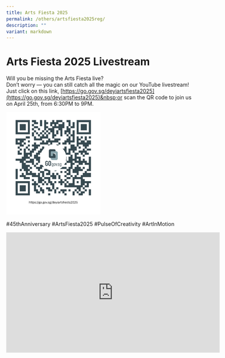 ```yaml
---
title: Arts Fiesta 2025
permalink: /others/artsfiesta2025reg/
description: ""
variant: markdown
---
```

# Arts Fiesta 2025 Livestream
Will you be missing the Arts Fiesta live? <br>
Don’t worry — you can still catch all the magic on our YouTube livestream! <br>
Just click on this link,&nbsp;[https://go.gov.sg/deyiartsfiesta2025](https://go.gov.sg/deyiartsfiesta2025)&nbsp;or scan the QR code to join us on April 25th, from 6:30PM to 9PM. 

<div class="isomer-image-wrapper">
<img style="width: 50%" height="auto" width="50%" alt="" src="/images/Main%20Page%20(Announcements)/2025_Arts_Fiesta_LiveStream.jpg">
</div>

#45thAnniversary #ArtsFiesta2025 #PulseOfCreativity #ArtInMotion

<iframe allowfullscreen="" allow="accelerometer; autoplay; clipboard-write; encrypted-media; gyroscope; picture-in-picture; web-share" frameborder="0" title="Art fiesta 2023" src="https://www.youtube.com/embed/aTjo6kHdj40" height="321.5" width="571.5"></iframe>